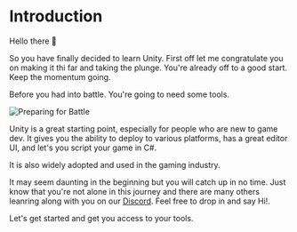 # Introduction

Hello there 👋

So you have finally decided to learn Unity. First off let me congratulate you on making it thi far and taking the plunge. You're already off to a good start. Keep the momentum going.

Before you had into battle. You're going to need some tools.

![Preparing for Battle](https://media.giphy.com/media/Om2ozaOw3rNciJCf2t/giphy-downsized-large.gif)

Unity is a great starting point, especially for people who are new to game dev. It gives you the ability to deploy to various platforms, has a great editor UI, and let's you script your game in C#.

It is also widely adopted and used in the gaming industry.

It may seem daunting in the beginning but you will catch up in no time. Just know that you're not alone in this journey and there are many others leanring along with you on our [Discord](https://discord.com/invite/R4hfXhsWjN). Feel free to drop in and say Hi!.

Let's get started and get you access to your tools.


